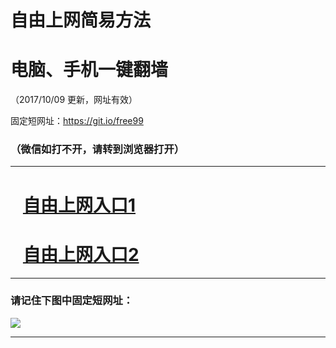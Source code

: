 ﻿# 自由上网简易方法

# 电脑、手机一键翻墙

（2017/10/09 更新，网址有效）

固定短网址：https://git.io/free99

### （微信如打不开，请转到浏览器打开）


***





# &nbsp;&nbsp; <a href="http://ft3118624165.fwq-tz-1001.info/fwqtz01.html?t=100900122163 " target="_blank">自由上网入口1</a>
# &nbsp;&nbsp; <a href="http://ft2764713878.fwq-tz-1002.info/fwqtz02.html?t=100900110993 " target="_blank">自由上网入口2</a>
***

### 请记住下图中固定短网址：

<img src="https://s3-us-west-2.amazonaws.com/fwq-1001/yjfq-20170905okok.png" /> 


***

